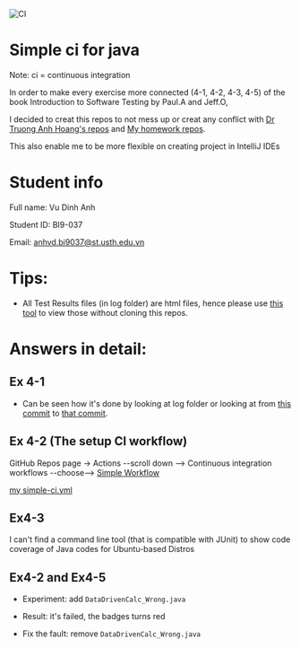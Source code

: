 ![CI](https://github.com/dinhanhx/simple-ci-for-java/workflows/CI/badge.svg)

# Simple ci for java

Note: ci = continuous integration 

In order to make every exercise more connected (4-1, 4-2, 4-3, 4-5) of the book Introduction to Software Testing by Paul.A and Jeff.O,

I decided to creat this repos to not mess up or creat any conflict with [Dr Truong Anh Hoang's repos](https://github.com/truonganhhoang/Software-Testing-2020-USTH) and [My homework repos](https://github.com/dinhanhx/Software-Testing-2020-USTH).

This also enable me to be more flexible on creating project in IntelliJ IDEs

# Student info

Full name: Vu Dinh Anh

Student ID: BI9-037

Email: anhvd.bi9037@st.usth.edu.vn

# Tips:

- All Test Results files (in log folder) are html files, hence please use [this tool](https://htmlpreview.github.io/) to view those without cloning this repos.

# Answers in detail:

## Ex 4-1

- Can be seen how it's done by looking at log folder or looking at from [this commit](https://github.com/dinhanhx/simple-ci-for-java/commit/b6eccf80a1c01ced6f233744d08e5c1799ac8a43) to [that commit](https://github.com/dinhanhx/simple-ci-for-java/commit/4721238ae1e774e512f6d792f82d639b87cd0883).

## Ex 4-2 (The setup CI workflow)

GitHub Repos page -> Actions --scroll down --> Continuous integration workflows --choose--> [Simple Workflow](https://github.com/actions/starter-workflows/blob/930a2cac2bfea6c9d44813a374348d81b7b410fd/ci/blank.yml)

[my simple-ci.yml](https://github.com/dinhanhx/simple-ci-for-java/blob/master/.github/workflows/simple_ci.yml)

## Ex4-3

I can't find a command line tool (that is compatible with JUnit) to show code coverage of Java codes for Ubuntu-based Distros

## Ex4-2 and Ex4-5

- Experiment: add `DataDrivenCalc_Wrong.java`

- Result: it's failed, the badges turns red

- Fix the fault: remove `DataDrivenCalc_Wrong.java`
